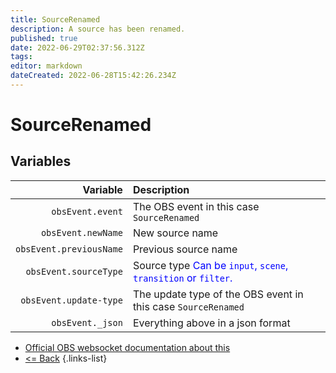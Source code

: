 ```yaml
---
title: SourceRenamed
description: A source has been renamed.
published: true
date: 2022-06-29T02:37:56.312Z
tags:
editor: markdown
dateCreated: 2022-06-28T15:42:26.234Z
---
```


# SourceRenamed

## Variables

|                Variable | Description                                                                                    |
| -----------------------:|:---------------------------------------------------------------------------------------------- |
|        `obsEvent.event` | The OBS event in this case `SourceRenamed`                                                     |
|      `obsEvent.newName` | New source name                                                                                |
| `obsEvent.previousName` | Previous source name                                                                           |
|   `obsEvent.sourceType` | Source type <span style="color:blue">Can be `input`, `scene`, `transition` or `filter`.</span> |
|  `obsEvent.update-type` | The update type of the OBS event in this case `SourceRenamed`                                  |
|        `obsEvent._json` | Everything above in a json format                                                              |

* [Official OBS websocket documentation about this](https://github.com/obsproject/obs-websocket/blob/4.x-current/docs/generated/protocol.md#sourcerenamed)
* [<= Back](/en/Integrations/OBS/Events)
{.links-list}